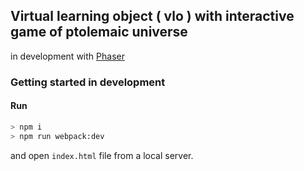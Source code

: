 ## Virtual learning object ( vlo ) with interactive game of ptolemaic universe
in development with [Phaser](http://phaser.io/)

### Getting started in development

#### Run
```bash
> npm i
> npm run webpack:dev
```

and open `index.html` file from a local server.